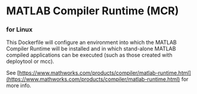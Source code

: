 MATLAB Compiler Runtime (MCR)
=============================

### for Linux

This Dockerfile will configure an environment into which the MATLAB Compiler Runtime will be installed and in which 
stand-alone MATLAB compiled applications can be executed (such as those created with deploytool or mcc).

See [https://www.mathworks.com/products/compiler/matlab-runtime.html](https://www.mathworks.com/products/compiler/matlab-runtime.html) for more info.